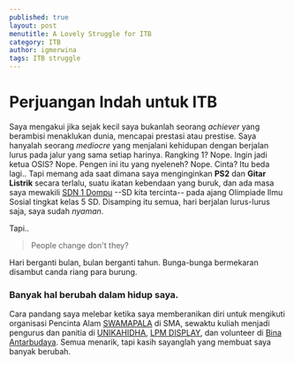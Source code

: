 ```yaml
---
published: true
layout: post
menutitle: A Lovely Struggle for ITB
category: ITB
author: igmerwina
tags: ITB struggle
---
```

<div class="bg-scroll" style="background-image: url( "https://www2016.itb.ac.id/gallery/files/12/20091222/1261474000.jpg" )"></div>

# Perjuangan Indah untuk ITB
Saya mengakui jika sejak kecil saya bukanlah seorang _achiever_ yang berambisi menaklukan dunia, mencapai prestasi atau prestise. Saya hanyalah seorang _mediocre_ yang menjalani kehidupan dengan berjalan lurus pada jalur yang sama setiap harinya. Rangking 1? Nope. Ingin jadi ketua OSIS? Nope. Pengen ini itu yang nyeleneh? Nope. Cinta? Itu beda lagi.. Tapi memang ada saat dimana saya menginginkan **PS2** dan **Gitar Listrik** secara terlalu, suatu ikatan kebendaan yang buruk, dan ada masa saya mewakili [SDN 1 Dompu](http://sdn1dompu.mysch.id) --SD kita tercinta-- pada ajang Olimpiade Ilmu Sosial tingkat kelas 5 SD. Disamping itu semua, hari berjalan lurus-lurus saja, saya sudah _nyaman_.

Tapi..
> People change don't they?

Hari berganti bulan, bulan berganti tahun. Bunga-bunga bermekaran disambut canda riang para burung. 

### Banyak hal berubah dalam hidup saya. 
Cara pandang saya melebar ketika saya memberanikan diri untuk mengikuti organisasi Pencinta Alam [SWAMAPALA](https://www.instagram.com/swamapala5/) di SMA, sewaktu kuliah menjadi pengurus dan panitia di [UNIKAHIDHA](http://unikahidha.ub.ac.id/), [LPM DISPLAY](http://display.ub.ac.id/), dan volunteer di [Bina Antarbudaya](http://bina-antarbudaya.or.id/en/home). Semua menarik, tapi kasih sayanglah yang membuat saya banyak berubah.


